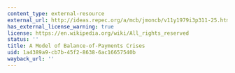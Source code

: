 ```yaml
---
content_type: external-resource
external_url: http://ideas.repec.org/a/mcb/jmoncb/v11y1979i3p311-25.html
has_external_license_warning: true
license: https://en.wikipedia.org/wiki/All_rights_reserved
status: ''
title: A Model of Balance-of-Payments Crises
uid: 1a4389a9-cb7b-45f2-8638-6ac16657540b
wayback_url: ''
---
```

